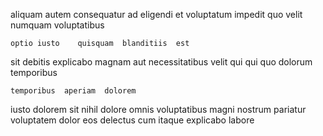 <!--
title: Optional executive project
author: Meaghan
date: 2014-09-23-1337
link: 2014-09-23-1337-optional-executive-project
tags: [bears,Android,service,SVG]
-->

  aliquam autem
consequatur  ad eligendi
et  voluptatum impedit quo velit numquam voluptatibus
 	optio iusto    quisquam  blanditiis  est
sit   debitis explicabo   magnam
   aut necessitatibus  velit
qui qui quo dolorum temporibus
 	temporibus  aperiam  dolorem
iusto dolorem sit nihil dolore omnis
 voluptatibus  magni nostrum
pariatur voluptatem dolor  eos delectus cum itaque
 explicabo labore